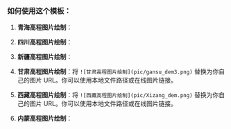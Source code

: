 ### 如何使用这个模板：

1.  **青海高程图片绘制**：
2.  **四川高程图片绘制**：
3.  **新疆高程图片绘制**：
4. **甘肃高程图片绘制**：将 `![甘肃高程图片绘制](pic/gansu_dem3.png)` 替换为你自己的图片 URL。你可以使用本地文件路径或在线图片链接。

5. **西藏高程图片绘制**：将 `![西藏高程图片绘制](pic/Xizang_dem.png)` 替换为你自己的图片 URL。你可以使用本地文件路径或在线图片链接。
6.  **内蒙高程图片绘制**：